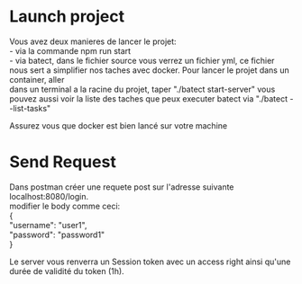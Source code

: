 # Launch project   
  Vous avez deux manieres de lancer le projet:  
    - via la commande npm run start  
    - via batect, dans le fichier source vous verrez un fichier yml, ce fichier nous sert a simplifier nos taches avec docker. Pour lancer le projet dans un container, aller  
    dans un terminal a la racine du projet, taper "./batect start-server" vous pouvez aussi voir la liste des taches que peux executer batect via "./batect --list-tasks"  
    
Assurez vous que docker est bien lancé sur votre machine  
 
# Send Request  
  Dans postman créer une requete post sur l'adresse suivante localhost:8080/login.  
  modifier le body comme ceci:  
{  
    "username": "user1",  
    "password": "password1"  
}  

Le server vous renverra un Session token avec un access right ainsi qu'une durée de validité du token (1h).

